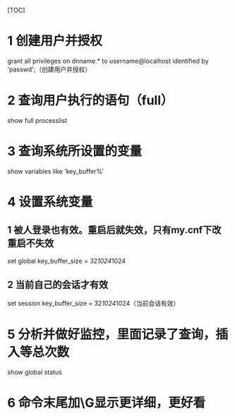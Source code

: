 [TOC]



# 1 创建用户并授权

grant all privileges on dnname.* to username@localhost identified by 'passwd';（创建用户并授权）

# 2 查询用户执行的语句（full）

show full processlist

# 3 查询系统所设置的变量

show variables like ‘key_buffer%’

# 4 设置系统变量

## 1 被人登录也有效。重启后就失效，只有my.cnf下改重启不失效

set global key_buffer_size = 32*1024*1024

## 2 当前自己的会话才有效

 set session key_buffer_size = 32*1024*1024（当前会话有效）

# 5 分析并做好监控，里面记录了查询，插入等总次数

show global status

# 6 命令末尾加\G显示更详细，更好看

